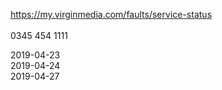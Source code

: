 https://my.virginmedia.com/faults/service-status<br /><br />
0345 454 1111<br />

2019-04-23 <br />
2019-04-24 <br />
2019-04-27 <br />
